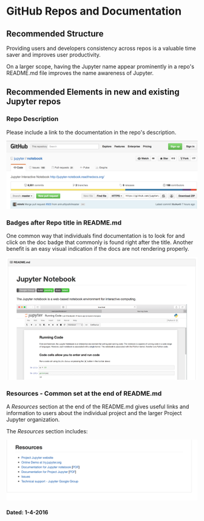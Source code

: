# GitHub Repos and Documentation
## Recommended Structure

Providing users and developers consistency across repos is a valuable time
saver and improves user productivity.

On a larger scope, having the Jupyter name appear prominently in a repo's
README.md file improves the name awareness of Jupyter.

## Recommended Elements in new and existing Jupyter repos

### Repo Description
Please include a link to the documentation in the repo's description.

![Repo description and documentation link](static/repo-description.png "Screenshot of documentation link in GitHub repo description")

### Badges after Repo title in README.md
One common way that individuals find documentation is to look for and click
on the doc badge that commonly is found right after the title. Another
benefit is an easy visual indication if the docs are not rendering properly.

![Badges in README.md](static/repo-badges.png "Screenshot of badges displayed under the repo title in the README file")

### Resources - Common set at the end of README.md

A *Resources* section at the end of the README.md gives useful links and
information to users about the individual project and the larger Project
Jupyter organization.

The *Resources* section includes:

![Resources section in README.md](static/repo-resources.png "Screenshot of resource list at end of README file")

#### Dated: 1-4-2016